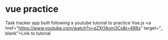 # vue practice

Task tracker app built following a youtube tutorial to practice Vue.js
<a href="https://www.youtube.com/watch?v=qZXt1Aom3Cs&t=486s" target=”_ blank”>Link to tutorial</a>




